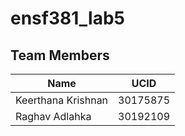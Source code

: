 # ensf381_lab5

## Team Members
| Name               | UCID               |           
|--------------------|--------------------| 
| Keerthana Krishnan |      30175875      | 
| Raghav Adlahka     |      30192109      | 
